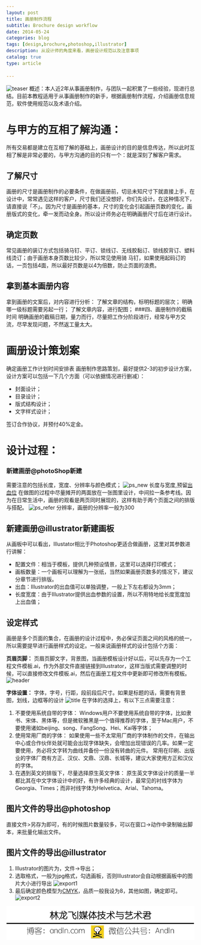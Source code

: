 ```yaml
---
layout: post
title: 画册制作流程
subtitle: Brochure design workflow
date: 2014-05-24
categories: blog
tags: [design,brochure,photoshop,illustrator]
description: 从设计师的角度来看，画册设计规范以及注意事项
catalog: true
type: article

---
```

![teaser](http://www.andln.com/post_img/brochureDesign_teaser.png)
概述：本人近2年从事画册制作，与团队一起积累了一些经验，现进行总结。目前本教程适用于从事画册制作的新手，根据画册制作流程，介绍画册信息规范，软件使用规范以及术语介绍。

# 与甲方的互相了解沟通：

所有交易都是建立在互相了解的基础上，画册设计的目的是信息传达，所以此时互相了解是非常必要的，与甲方沟通的目的只有一个：就是深刻了解客户需求。

## 了解尺寸
画册的尺寸是画册制作的必要条件，在做画册前，切忌未知尺寸下就直接上手，在设计中，常常遇见这样的客户，尺寸我们还没想好，你们先设计。在这种情况下，请直接说「不」。因为尺寸是画册的基本，尺寸的变化会引起画册页数的变化，画册版式的变化，牵一发而动全身。所以设计师务必在明确画册尺寸后在进行设计。

## 确定页数
常见画册的装订方式包括骑马钉、平订、锁线订、无线胶黏订、锁线胶背订、塑料线烫订；由于画册本身页数比较少，所以常见使用骑
马钉，如果使用起码订的话，一页包括4面，所以最好页数是以4为倍数，防止页面的浪费。

## 拿到基本画册内容
拿到画册的文案后，对内容进行分析：
了解文章的结构，标明标题的层次；
明确哪一级标题需要另起一行；
了解文章内容，进行配图；
###四、画册制作的截稿时间
明确画册的截稿日期，量力而行，尽量把工作分阶段进行，经常与甲方交流，尽早发现问题，不然返工量太大。


# 画册设计策划案

确定画册工作计划时间安排表
画册制作思路策划，最好提供2-3的初步设计方案，设计方案可以包括一下几个方面（可以依据情况进行删减）：

- 封面设计；
- 目录设计；
- 版式结构设计；
- 文字样式设计；

签订合作协议，并预付40%定金。

# 设计过程：

### 新建画册@photoShop新建
需要注意的包括长度，宽度、分辨率与颜色模式；
![ps_new](http://www.andln.com/post_img/brochureDesign_ps_new.jpg)
长度与宽度,预留[出血位](https://en.wikipedia.org/wiki/Bleed_(printing))
在做图的过程中尽量摊开的两面放在一张图里设计，中间拉一条参考线。因为在日常生活中，画册的观看是两页同时展现的，这样有助于两个页面之间的排版与搭配。
![ps_refer](http://www.andln.com/post_img/brochureDesign_ps_refer.png)
分辨率，画册的分辨率一般为300

## 新建画册@illustrator新建画板
从画板中可以看出，Illustator相比于Photoshop更适合做画册，这里对其参数进行讲解：

- 配置文件：相当于模板，提供几种预设情景，这里可以选择打印模式；
- 画板数量：一个画板可以理解为一张纸，当然如果画册页数多的情况下，建议分章节进行排版。
- 出血：Illustrator的出血值可以单独调整，一般上下左右都设为3mm；
- 长度宽度：由于Illustrator提供出血参数的设置，所以不用特地给长度宽度加上出血值；

## 设定样式
画册是多个页面的集合，在画册的设计过程中，务必保证页面之间的风格的统一，所以需要提早进行画册样式的设定。一般来说画册样式的设计包括个方面：

**页眉页脚：**
页眉页脚文字，背景图，当画册模板设计好以后，可以先存为一个工程文件模板.ai，作为外部文件直接链接到Illustrator，这样当版式需要调整的时候，可以直接修改文件模板.ai，然后在画册工程文件中更新即可修改所有模板。
![header](http://www.andln.com/post_img/brochureDesign_header.png)

**字体设置：**
字体，字号，行距，段前段后尺寸。如果是标题的话，需要有背景图，划线，边框等的设计
![title](http://www.andln.com/post_img/brochureDesign_title.png)
在字体的选择上，有以下三点需要注意：

1. 不要使用系统自带的字体：
Windows用户不要使用系统自带的字体，比如隶书、宋体、黑体等，但是微软雅黑是一个值得推荐的字体，至于Mac用户，不要使用诸如beijing、song、FangSong、Hei、Kai等字体；
2. 使用常用厂商的字体：
如果使用一些不太常用厂商的字体制作的文件，在输出中心或合作伙伴处就可能会出现字体缺失，会增加出现错误的几率。如果一定要使用，务必将文字转为曲线并备份一份没有转曲的元件。
常用在印刷、出版业的字体厂商有方正、汉仪、文鼎、汉鼎、长城等，建议大家使用方正和汉仪的字体。
3. 在遇到英文的排版下，尽量选择原生英文字体：
原生英文字体设计的质量一半都比其在中文字体设计中的好，有许多经典的设计，最常见的衬线字体为Georgia、Times；而非衬线字体为Helvetica、Arial、Tahoma。

## 图片文件的导出@photoshop
直接文件>另存为即可，有的时候图片数量较多，可以在窗口->动作中录制输出脚本，来批量化输出文件。

## 图片文件的导出@illustrator

1. Illustrator的图片为，文件->导出；
2. 选取格式，一般为jpg格式，勾选画板，否则Illustrator会自动根据画板中的图片大小进行导出
![export1](http://www.andln.com/post_img/brochureDesign_ai_export.png)
3. 最后确定颜色模型为[CMYK](https://en.wikipedia.org/wiki/CMYK_color_model)，品质一般我设为8，其他如图，确定即可。
![export2](http://www.andln.com/post_img/brochureDesign_ai_export2.png)




![about](https://raw.githubusercontent.com/Andln/andln.github.io/master/img/about.jpg)










